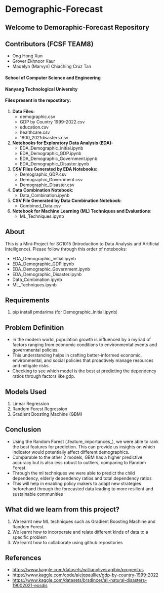# Demographic-Forecast
## Welcome to Demoraphic-Forecast Repository

## Contributors (FCSF TEAM8)
- Ong Hong Xun
- Grover Ekhnoor Kaur
- Madelyn (Marvyn) Chiaching Cruz Tan

#### School of Computer Science and Engineering
#### Nanyang Technological University

#### Files present in the repostitory:
1. **Data Files:**
    - demographic.csv
    - GDP by Country 1999-2022.csv
    - education.csv
    - healthcare.csv
    - 1900_2021disasters.csv
2. **Notebooks for Exploratory Data Analysis (EDA):**
    - EDA_Demographic_initial.ipynb
    - EDA_Demographic_GDP.ipynb
    - EDA_Demographic_Government.ipynb
    - EDA_Demographic_Disaster.ipynb
3. **CSV Files Generated by EDA Notebooks:**
    - Demographic_GDP.csv
    - Demographic_Government.csv
    - Demographic_Disaster.csv
4. **Data Combination Notebook:**
    - Data_Combination.ipynb
5. **CSV File Generated by Data Combination Notebook:**
    - Combined_Data.csv
6. **Notebook for Machine Learning (ML) Techniques and Evaluations:**
    - ML_Techniques.ipynb
## About
This is a Mini-Project for SC1015 (Introduction to Data Analysis and Artificial Intelligence). 
Please follow through this order of notebooks:
- EDA_Demographic_initial.ipynb
- EDA_Demographic_GDP.ipynb
- EDA_Demographic_Government.ipynb
- EDA_Demographic_Disaster.ipynb
- Data_Combination.ipynb
- ML_Techniques.ipynb
## Requirements
1. pip install pmdarima (for Demographic_Initial.ipynb)

## Problem Definition
- In the modern world, population growth is influenced by a myriad of factors ranging from economic conditions to environmental events and governmental policies.
- This understanding helps in crafting better-informed economic, environmental, and social policies that proactively manage resources and mitigate risks.
- Checking to see which model is the best at predicting the dependency ratios through factors like gdp.

## Models Used

1. Linear Regression
2. Random Forest Regression
3. Gradient Boosting Machine (GBM)

## Conclusion
- Using the Random Forest (.feature_importances_), we were able to rank the best features for prediction. This can provide us insights on which indicator would potentially affect different demographics.
- Comparable to the other 2 models, GBM has a higher predictive accuracy but is also less robust to outliers, comparing to Random Forest.
- Through the ml techniques we were able to predict the child dependency, elderly dependency ratios and total dependency ratios
- This will help in enabling policy makers to adapt new strategies beforehand through the forecasted data leading to more resilient and sustainable communities

## What did we learn from this project?
1. We learnt new ML techniques such as Gradient Boosting Machine  and Random Forest.
2. We learnt how to incorperate and relate different kinds of data to a specific problem
3. We learnt how to collaborate using github repositories
## References
- https://www.kaggle.com/datasets/willianoliveiragibin/progenitus
- https://www.kaggle.com/code/alejopaullier/gdp-by-country-1999-2022
- https://www.kaggle.com/datasets/brsdincer/all-natural-disasters-19002021-eosdis
